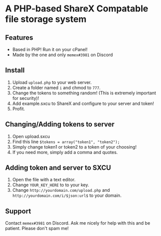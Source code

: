 # A PHP-based ShareX Compatable file storage system

## Features
- Based in PHP! Run it on your cPanel!
- Made by the one and only `memex#3981` on Discord

## Install
1. Upload `upload.php` to your web server.
2. Create a folder named `i` and chmod to `777`.
3. Change the tokens to something random! (This is extremely important for security)!
4. Add example.sxcu to ShareX and configure to your server and token!
5. Profit.

## Changing/Adding tokens to server
1. Open upload.sxcu
2. Find this line `$tokens = array("token1", "token2");`
3. Simply change token1 or token2 to a token of your choosing!
4. If you need more, simply add a comma and quotes.

## Adding token and server to SXCU
1. Open the file with a text editor.
2. Change `YOUR_KEY_HERE` to to your key.
3. Change `http://yourdomain.com/upload.php` and `http://yourdomain.com/i/$json:url$` to your domain.

## Support
Contact `memex#3981` on Discord. Ask me nicely for help with this and be patient.
Please don't spam me!
